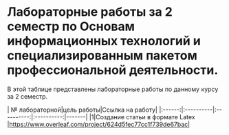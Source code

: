 # Лабораторные работы за 2 семестр по Основам информационных технологий и специализированным пакетом профессиональной деятельности.
В этой таблице представлены лабораторные работы по данному курсу за 2 семестр.

| № лабораторной|цель работы|Ссылка на работу| 
|:------:|:----------|:----------:|:----------:|-------|
|1|Создание статьи в формате Latex |https://www.overleaf.com/project/624d5fec77cc1f739de67bac|